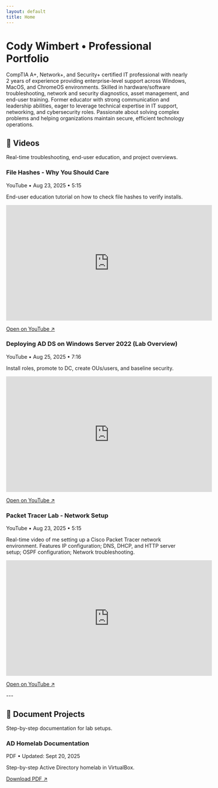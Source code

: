 ```yaml
---
layout: default
title: Home
---
```


# Cody Wimbert • Professional Portfolio

CompTIA A+, Network+, and Security+ certified IT professional with nearly 2 years of experience providing enterprise-level support across Windows, MacOS, and ChromeOS environments. Skilled in hardware/software troubleshooting, network and security diagnostics, asset management, and end-user training. Former educator with strong communication and leadership abilities, eager to leverage technical expertise in IT support, networking, and cybersecurity roles. Passionate about solving complex problems and helping organizations maintain secure, efficient technology operations.

## 🎥 Videos
Real-time troubleshooting, end-user education, and project overviews.
<div class="card">
  <h3>File Hashes - Why You Should Care</h3>
  <div class="meta">YouTube • Aug 23, 2025 • 5:15</div>
  <p>End-user education tutorial on how to check file hashes to verify installs.</p>
  <!-- Replace VIDEO_ID with the part after v= in your YouTube link -->
  <iframe width="560" height="315"
  src="https://youtube.com/embed/tgAu_R2t-Zc"
  title="Test" frameborder="0"
  allow="accelerometer; autoplay; clipboard-write; encrypted-media; gyroscope; picture-in-picture"
  allowfullscreen></iframe>
  <p><a href="https://youtu.be/tgAu_R2t-Zc" target="_blank">Open on YouTube ↗</a></p>
</div>
<div class="card">
  <h3>Deploying AD DS on Windows Server 2022 (Lab Overview)</h3>
  <div class="meta">YouTube • Aug 25, 2025 • 7:16</div>
  <p>Install roles, promote to DC, create OUs/users, and baseline security.</p>
  <!-- Replace VIDEO_ID with the part after v= in your YouTube link -->
  <iframe width="560" height="315"
  src="https://youtube.com/embed/wJvPo97CihI"
  title="Test" frameborder="0"
  allow="accelerometer; autoplay; clipboard-write; encrypted-media; gyroscope; picture-in-picture"
  allowfullscreen></iframe>
  <p><a href="https://youtu.be/wJvPo97CihI" target="_blank">Open on YouTube ↗</a></p>
</div>
<div class="card">
  <h3>Packet Tracer Lab - Network Setup</h3>
  <div class="meta">YouTube • Aug 23, 2025 • 5:15</div>
  <p>Real-time video of me setting up a Cisco Packet Tracer network environment. Features IP configuration; DNS, DHCP, and HTTP server setup; OSPF configuration; Network troubleshooting.</p>
  <!-- Replace VIDEO_ID with the part after v= in your YouTube link -->
  <iframe width="560" height="315"
  src="https://youtube/embed/MA3ZNwMtxPw"
  title="Test" frameborder="0"
  allow="accelerometer; autoplay; clipboard-write; encrypted-media; gyroscope; picture-in-picture"
  allowfullscreen></iframe>
  <p><a href="https://youtu.be/MA3ZNwMtxPw" target="_blank">Open on YouTube ↗</a></p>
</div>
---

## 📄 Document Projects
Step-by-step documentation for lab setups.

<div class="card">
  <h3>AD Homelab Documentation</h3>
  <div class="meta">PDF • Updated: Sept 20, 2025</div>
  <p>Step-by-step Active Directory homelab in VirtualBox.</p>
  <a href="assets/docs/AD_homelab.pdf" target="_blank">Download PDF ↗</a>
</div>

<!-- Optional inline viewer (bigger box) -->
<!--
<iframe src="assets/docs/firewall_plan.pdf#view=FitH" width="100%" height="600"
  style="border:1px solid #e5e7eb; border-radius:8px;"></iframe>
-->

